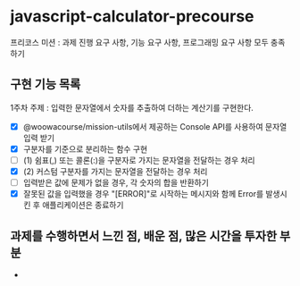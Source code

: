 # javascript-calculator-precourse

프리코스 미션 : 과제 진행 요구 사항, 기능 요구 사항, 프로그래밍 요구 사항 모두 충족하기

## 구현 기능 목록

1주차 주제 : 입력한 문자열에서 숫자를 추출하여 더하는 계산기를 구현한다.

- [x] @woowacourse/mission-utils에서 제공하는 Console API를 사용하여 문자열 입력 받기
- [x] 구분자를 기준으로 분리하는 함수 구현
- [ ] (1) 쉼표(,) 또는 콜론(:)을 구분자로 가지는 문자열을 전달하는 경우 처리
- [x] (2) 커스텀 구분자를 가지는 문자열을 전달하는 경우 처리
- [ ] 입력받은 값에 문제가 없을 경우, 각 숫자의 합을 반환하기
- [x] 잘못된 값을 입력했을 경우 "[ERROR]"로 시작하는 메시지와 함께 Error를 발생시킨 후 애플리케이션은 종료하기

## 과제를 수행하면서 느낀 점, 배운 점, 많은 시간을 투자한 부분

-
